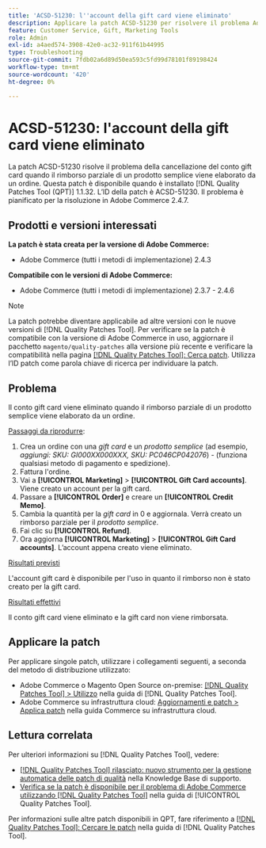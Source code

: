 ```yaml
---
title: 'ACSD-51230: l''account della gift card viene eliminato'
description: Applicare la patch ACSD-51230 per risolvere il problema Adobe Commerce in cui il conto gift card viene eliminato quando il rimborso parziale di un prodotto semplice viene elaborato da un ordine.
feature: Customer Service, Gift, Marketing Tools
role: Admin
exl-id: a4aed574-3908-42e0-ac32-911f61b44995
type: Troubleshooting
source-git-commit: 7fdb02a6d89d50ea593c5fd99d78101f89198424
workflow-type: tm+mt
source-wordcount: '420'
ht-degree: 0%

---
```


# ACSD-51230: l&#39;account della gift card viene eliminato

La patch ACSD-51230 risolve il problema della cancellazione del conto gift card quando il rimborso parziale di un prodotto semplice viene elaborato da un ordine. Questa patch è disponibile quando è installato [!DNL Quality Patches Tool (QPT)] 1.1.32. L’ID della patch è ACSD-51230. Il problema è pianificato per la risoluzione in Adobe Commerce 2.4.7.

## Prodotti e versioni interessati

**La patch è stata creata per la versione di Adobe Commerce:**

* Adobe Commerce (tutti i metodi di implementazione) 2.4.3

**Compatibile con le versioni di Adobe Commerce:**

* Adobe Commerce (tutti i metodi di implementazione) 2.3.7 - 2.4.6

>[!NOTE]
>
>La patch potrebbe diventare applicabile ad altre versioni con le nuove versioni di [!DNL Quality Patches Tool]. Per verificare se la patch è compatibile con la versione di Adobe Commerce in uso, aggiornare il pacchetto `magento/quality-patches` alla versione più recente e verificare la compatibilità nella pagina [[!DNL Quality Patches Tool]: Cerca patch](https://experienceleague.adobe.com/tools/commerce-quality-patches/index.html?lang=it). Utilizza l’ID patch come parola chiave di ricerca per individuare la patch.

## Problema

Il conto gift card viene eliminato quando il rimborso parziale di un prodotto semplice viene elaborato da un ordine.

<u>Passaggi da riprodurre</u>:

1. Crea un ordine con una *gift card* e un *prodotto semplice* (ad esempio, *aggiungi: SKU: GI000XX000XXX, SKU: PC046CP042076*) - (funziona qualsiasi metodo di pagamento e spedizione).
1. Fattura l&#39;ordine.
1. Vai a **[!UICONTROL Marketing]** > **[!UICONTROL Gift Card accounts]**. Viene creato un account per la gift card.
1. Passare a **[!UICONTROL Order]** e creare un **[!UICONTROL Credit Memo]**.
1. Cambia la quantità per la *gift card* in 0 e aggiornala. Verrà creato un rimborso parziale per il *prodotto semplice*.
1. Fai clic su **[!UICONTROL Refund]**.
1. Ora aggiorna **[!UICONTROL Marketing]** > **[!UICONTROL Gift Card accounts]**. L’account appena creato viene eliminato.

<u>Risultati previsti</u>

L&#39;account gift card è disponibile per l&#39;uso in quanto il rimborso non è stato creato per la gift card.

<u>Risultati effettivi</u>

Il conto gift card viene eliminato e la gift card non viene rimborsata.

## Applicare la patch

Per applicare singole patch, utilizzare i collegamenti seguenti, a seconda del metodo di distribuzione utilizzato:

* Adobe Commerce o Magento Open Source on-premise: [[!DNL Quality Patches Tool] > Utilizzo](/help/tools/quality-patches-tool/usage.md) nella guida di [!DNL Quality Patches Tool].
* Adobe Commerce su infrastruttura cloud: [Aggiornamenti e patch > Applica patch](https://experienceleague.adobe.com/docs/commerce-cloud-service/user-guide/develop/upgrade/apply-patches.html?lang=it) nella guida Commerce su infrastruttura cloud.

## Lettura correlata

Per ulteriori informazioni su [!DNL Quality Patches Tool], vedere:

* [[!DNL Quality Patches Tool] rilasciato: nuovo strumento per la gestione automatica delle patch di qualità](https://experienceleague.adobe.com/it/docs/commerce-operations/tools/quality-patches-tool/quality-patches-tool-to-self-serve-quality-patches) nella Knowledge Base di supporto.
* [Verifica se la patch è disponibile per il problema di Adobe Commerce utilizzando  [!DNL Quality Patches Tool]](/help/tools/quality-patches-tool/patches-available-in-qpt/check-patch-for-magento-issue-with-magento-quality-patches.md) nella guida di [!UICONTROL Quality Patches Tool].


Per informazioni sulle altre patch disponibili in QPT, fare riferimento a [[!DNL Quality Patches Tool]: Cercare le patch](https://experienceleague.adobe.com/tools/commerce-quality-patches/index.html?lang=it) nella guida di [!DNL Quality Patches Tool].
